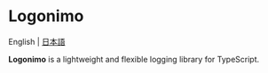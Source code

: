 # Logonimo

English | [日本語](README_ja.md)

**Logonimo** is a lightweight and flexible logging library for TypeScript.
